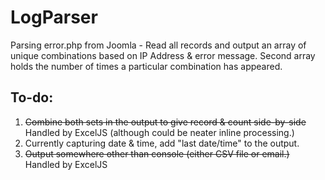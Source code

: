# LogParser
Parsing error.php from Joomla - Read all records and output an array of unique combinations based on IP Address & error message. Second array holds the number of times a particular combination has appeared.

## To-do:
1. ~~Combine both sets in the output to give record & count side-by-side~~ Handled by ExcelJS (although could be neater inline processing.)
2. Currently capturing date & time, add "last date/time" to the output.
3. ~~Output somewhere other than console (either CSV file or email.)~~ Handled by ExcelJS

